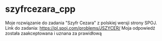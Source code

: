 # szyfrcezara_cpp
Moje rozwiązanie do zadania "Szyfr Cezara" z polskiej wersji strony SPOJ.
Link do zadania: https://pl.spoj.com/problems/JSZYCER/
Moja odpowiedź została zaakceptowana i uznana za prawidłową
